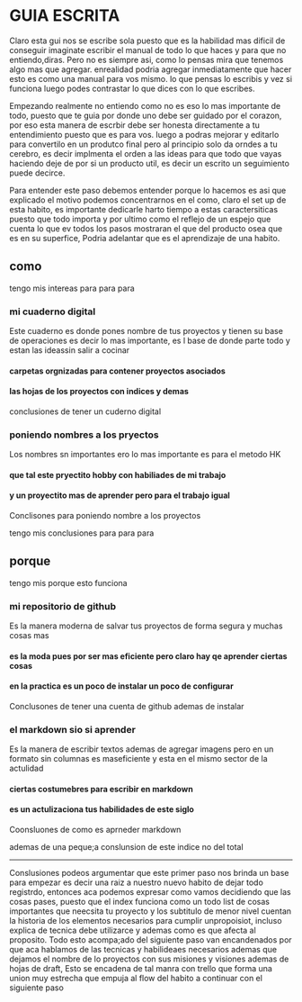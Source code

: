 
# GUIA ESCRITA

Claro esta gui nos se escribe sola puesto que es la habilidad mas dificil de conseguir imaginate escribir el manual de todo lo que haces y para que no entiendo,diras. Pero no es siempre asi, como lo pensas mira que tenemos algo mas que agregar. enrealidad podria agregar inmediatamente que hacer esto es como una manual para vos mismo. lo que pensas lo escribis y vez si funciona luego podes contrastar lo que dices con lo que escribes.

Empezando realmente no entiendo como no es eso lo mas importante de todo, puesto que te guia por donde uno debe ser guidado por el corazon, por eso esta manera de escrbir debe ser honesta directamente a tu entendimiento puesto que es para vos. luego a podras mejorar y editarlo para convertilo en un produtco final pero al principio solo da orndes a tu cerebro, es decir implmenta el orden a las ideas para que todo que vayas haciendo deje de por si un producto util, es decir un escrito un seguimiento puede decirce.

Para entender este paso debemos entender porque lo hacemos es asi que explicado el motivo podemos concentrarnos en el como, claro el set up de esta habito, es importante dedicarle harto tiempo a estas caractersiticas puesto que todo importa y por ultimo como el reflejo de un espejo que cuenta lo que ev todos los pasos mostraran el que del producto osea que es en su superfice, Podria adelantar que es el aprendizaje de una habito.

## como

tengo mis intereas para para para

### mi cuaderno digital

Este cuaderno es donde pones nombre de tus proyectos y tienen su base de operaciones es decir lo mas importante, es l base de donde parte todo y estan las ideassin salir a cocinar

#### carpetas orgnizadas para contener proyectos asociados

#### las hojas de los proyectos con indices y demas

conclusiones de tener un cuderno digital

### poniendo nombres a los pryectos

Los nombres sn importantes ero lo mas importante es para el metodo HK

#### que tal este pryectito hobby con habiliades de mi trabajo

#### y un proyectito mas de aprender pero para el trabajo igual

Conclisones para poniendo nombre a los proyectos

tengo mis conclusiones para para para

## porque

tengo mis porque esto funciona

### mi repositorio de github

Es la manera moderna de salvar tus proyectos de forma segura y muchas cosas mas

#### es la moda pues por ser mas eficiente pero claro hay qe aprender ciertas cosas

#### en la practica es un poco de instalar un poco de configurar

Conclusones de tener una cuenta de github ademas de instalar

### el markdown sio si aprender

Es la manera de escribir textos ademas de agregar imagens pero en un formato sin columnas es maseficiente y esta en el mismo sector de la actulidad

#### ciertas costumebres para escribir en markdown

#### es un actulizaciona tus habilidades de este siglo

Coonsluones de como es aprneder markdown

ademas de una peque;a conslunsion de este indice no del total

---

Conslusiones podeos argumentar que este primer paso nos brinda un base para empezar es decir una raiz a nuestro nuevo habito de dejar todo registrdo, entonces aca podemos expresar como vamos decidiendo que las cosas pases, puesto que el index funciona como un todo list  de cosas importantes que neecsita tu proyecto y los subtitulo de menor nivel cuentan la historia de los elementos necesarios para cumplir unpropoisiot, incluso explica de tecnica debe utilizarce y ademas como es que afecta al proposito. Todo esto acompa;ado del siguiente paso van encandenados por que aca hablamos de las tecnicas y habilideaes necesarios ademas que dejamos el nombre de lo proyectos con sus misiones y visiones ademas de hojas de draft, Esto se encadena de tal manra con trello que forma una union muy estrecha que empuja al flow del habito a continuar con el siguiente paso
